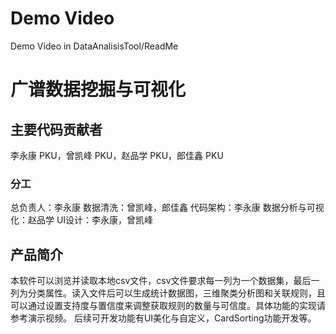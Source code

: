 # Demo Video
Demo Video in DataAnalisisTool/ReadMe

# 广谱数据挖掘与可视化 
## 主要代码贡献者
李永康 PKU，曾凯峰 PKU，赵品学 PKU，郎佳鑫 PKU 
### 分工
总负责人：李永康 
数据清洗：曾凯峰，郎佳鑫 
代码架构：李永康 
数据分析与可视化：赵品学
UI设计：李永康，曾凯峰

## 产品简介
本软件可以浏览并读取本地csv文件，csv文件要求每一列为一个数据集，最后一列为分类属性。读入文件后可以生成统计数据图，三维聚类分析图和关联规则，且可以通过设置支持度与置信度来调整获取规则的数量与可信度。具体功能的实现请参考演示视频。 后续可开发功能有UI美化与自定义，CardSorting功能开发等。
